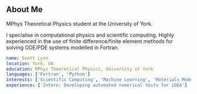 ## About Me
MPhys Theoretical Physics student at the University of York. 

I specialise in computational physics and scientific computing.
Highly experienced in the use of finite difference/finite element methods for solving ODE/PDE systems modelled in Fortran. 

```yaml
name: Scott Lynn
location: York, UK
education: MPhys Theoretical Physics, University of York 
languages: ['Fortran', 'Python']
interests: ['Scientific Computing', 'Machine Learning', 'Materials Modelling']
experience: ['Intern: Developing automated numerical tests for iDEA']
```
